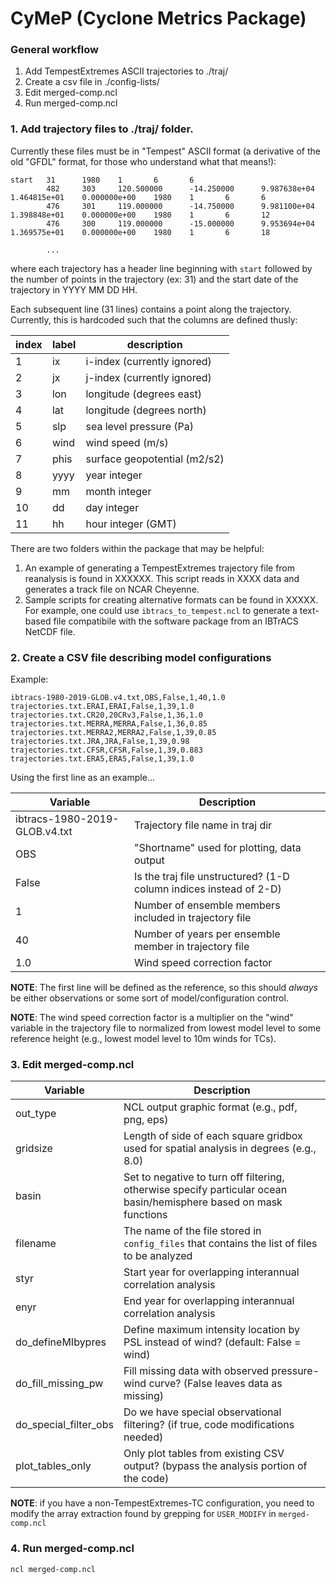 # CyMeP (Cyclone Metrics Package)

### General workflow
1. Add TempestExtremes ASCII trajectories to ./traj/
2. Create a csv file in ./config-lists/
3. Edit merged-comp.ncl
4. Run merged-comp.ncl

### 1. Add trajectory files to ./traj/ folder.

Currently these files must be in "Tempest" ASCII format (a derivative of the old "GFDL" format, for those who understand what that means!):

```
start   31      1980    1       6       6
        482     303     120.500000      -14.250000      9.987638e+04    1.464815e+01    0.000000e+00    1980    1       6       6
        476     301     119.000000      -14.750000      9.981100e+04    1.398848e+01    0.000000e+00    1980    1       6       12
        476     300     119.000000      -15.000000      9.953694e+04    1.369575e+01    0.000000e+00    1980    1       6       18
       
        ...
```

where each trajectory has a header line beginning with `start` followed by the number of points in the trajectory (ex: 31) and the start date of the trajectory in YYYY MM DD HH.

Each subsequent line (31 lines) contains a point along the trajectory. Currently, this is hardcoded such that the columns are defined thusly:


| index | label | description  |
| --- | --- | ---  |
| 1 | ix | i-index (currently ignored)  |
| 2 | jx | j-index (currently ignored) |
| 3 | lon | longitude (degrees east)  |
| 4 | lat | longitude (degrees north)  |
| 5 | slp | sea level pressure (Pa)  |
| 6 | wind | wind speed (m/s) |
| 7 | phis | surface geopotential (m2/s2)  |
| 8 | yyyy | year integer |
| 9 | mm | month integer  |
| 10 | dd | day integer  |
| 11 | hh | hour integer (GMT)  |

There are two folders within the package that may be helpful:

1. An example of generating a TempestExtremes trajectory file from reanalysis is found in XXXXXX. This script reads in XXXX data and generates a track file on NCAR Cheyenne.
2. Sample scripts for creating alternative formats can be found in XXXXX. For example, one could use `ibtracs_to_tempest.ncl` to generate a text-based file compatibile with the software package from an IBTrACS NetCDF file.

### 2. Create a CSV file describing model configurations

Example:

```
ibtracs-1980-2019-GLOB.v4.txt,OBS,False,1,40,1.0
trajectories.txt.ERAI,ERAI,False,1,39,1.0
trajectories.txt.CR20,20CRv3,False,1,36,1.0
trajectories.txt.MERRA,MERRA,False,1,36,0.85
trajectories.txt.MERRA2,MERRA2,False,1,39,0.85
trajectories.txt.JRA,JRA,False,1,39,0.98
trajectories.txt.CFSR,CFSR,False,1,39,0.883
trajectories.txt.ERA5,ERA5,False,1,39,1.0
```

Using the first line as an example...

| Variable | Description |
| --- | --- |
| ibtracs-1980-2019-GLOB.v4.txt | Trajectory file name in traj dir |
| OBS | "Shortname" used for plotting, data output |
| False | Is the traj file unstructured? (1-D column indices instead of 2-D) |
| 1 | Number of ensemble members included in trajectory file |
| 40 | Number of years per ensemble member in trajectory file |
| 1.0 | Wind speed correction factor |

**NOTE**: The first line will be defined as the reference, so this should *always* be either observations or some sort of model/configuration control.

**NOTE**: The wind speed correction factor is a multiplier on the "wind" variable in the trajectory file to normalized from lowest model level to some reference height (e.g., lowest model level to 10m winds for TCs).

### 3. Edit merged-comp.ncl

| Variable | Description |
| --- | --- |
| out_type | NCL output graphic format (e.g., pdf, png, eps) |
| gridsize | Length of side of each square gridbox used for spatial analysis in degrees (e.g., 8.0) |
| basin | Set to negative to turn off filtering, otherwise specify particular ocean basin/hemisphere based on mask functions |
| filename | The name of the file stored in `config_files` that contains the list of files to be analyzed |
| styr | Start year for overlapping interannual correlation analysis |
| enyr | End year for overlapping interannual correlation analysis |
| do_defineMIbypres | Define maximum intensity location by PSL instead of wind? (default: False = wind) |
| do_fill_missing_pw | Fill missing data with observed pressure-wind curve? (False leaves data as missing) |
| do_special_filter_obs | Do we have special observational filtering? (if true, code modifications needed) |
| plot_tables_only | Only plot tables from existing CSV output? (bypass the analysis portion of the code)|

**NOTE**: if you have a non-TempestExtremes-TC configuration, you need to modify the array extraction found by grepping for `USER_MODIFY` in `merged-comp.ncl`

### 4. Run merged-comp.ncl

`ncl merged-comp.ncl`







